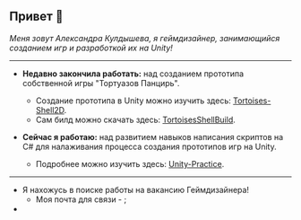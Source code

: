 ## Привет 👋

_Меня зовут Александра Кулдышева, я геймдизайнер, занимающийся созданием игр и разработкой их на Unity!_

---
- __Недавно закончила работать:__ над созданием прототипа собственной игры "Тортуазов Панцирь".                                             
   - Создание прототипа в Unity можно изучить здесь: [Tortoises-Shell2D](https://github.com/Sanya-Karawaii/Tortoises-Shell2D).                     
   - Сам билд можно скачать здесь: [TortoisesShellBuild](https://drive.google.com/file/d/1pS20pkfSDcbbnPqZ08xhRV6UIaNMPH8C/view?usp=sharing). 
  
 - __Сейчас я работаю:__ над развитием навыков написания скриптов на C# для налаживания процесса создания прототипов игр на Unity. 
   - Подробнее можно изучить здесь: [Unity-Practice](https://github.com/Sanya-Karawaii/unity-practice).

  ---
- Я нахожусь в поиске работы на вакансию Геймдизайнера!
  - Моя почта для связи - ;
- 
<!--
**Sanya-Karawaii/Sanya-Karawaii** is a ✨ _special_ ✨ repository because its `README.md` (this file) appears on your GitHub profile.

Here are some ideas to get you started:

- 🔭 I’m currently working on ...
- 🌱 I’m currently learning ...
- 👯 I’m looking to collaborate on ...
- 🤔 I’m looking for help with ...
- 💬 Ask me about ...
- 📫 How to reach me: ...
- 😄 Pronouns: ...
- ⚡ Fun fact: ...
-->
